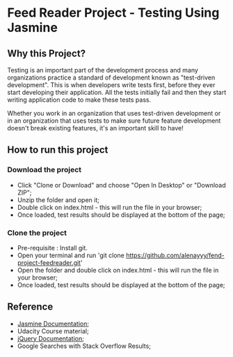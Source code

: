 # Feed Reader Project - Testing Using Jasmine

## Why this Project?

Testing is an important part of the development process and many organizations practice a standard of development known as "test-driven development". This is when developers write tests first, before they ever start developing their application. All the tests initially fail and then they start writing application code to make these tests pass.

Whether you work in an organization that uses test-driven development or in an organization that uses tests to make sure future feature development doesn't break existing features, it's an important skill to have!


## How to run this project

### Download the project
* Click "Clone or Download" and choose "Open In Desktop" or "Download ZIP";
* Unzip the folder and open it;
* Double click on index.html - this will run the file in your browser;
* Once loaded, test results should be displayed at the bottom of the page;

### Clone the project
* Pre-requisite : Install git.
* Open your terminal and run 'git clone https://github.com/alenayyy/fend-project-feedreader.git'
* Open the folder and double click on index.html - this will run the file in your browser;
* Once loaded, test results should be displayed at the bottom of the page;


## Reference
*  [Jasmine Documentation](https://jasmine.github.io/);
*  Udacity Course material;
*  [jQuery Documentation](https://api.jquery.com/);
*  Google Searches with Stack Overflow Results;
